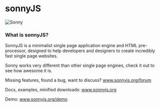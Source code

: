 # sonnyJS

![Sonny](http://sonnyjs.org/demo/assets/img/favicon_small.png)

### What is sonnyJS?

SonnyJS is a minimalist single page application engine and HTML pre-processor, designed to help developers and designers to create incredibly fast single page websites.

Sonny works very different than other single page engines, check it out to see how awesome it is.

Missing features, found a bug, want to discuss?
www.sonnyjs.org/forum

Docs, examples, minified downloads:
www.sonnyjs.org

Demo:
www.sonnyjs.org/demo
